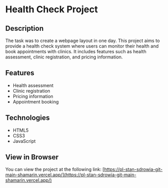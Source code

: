 # Health Check Project

## Description

The task was to create a webpage layout in one day. This project aims to provide a health check system where users can monitor their health and book appointments with clinics. It includes features such as health assessment, clinic registration, and pricing information.

## Features

- Health assessment
- Clinic registration
- Pricing information
- Appointment booking

## Technologies

- HTML5
- CSS3
- JavaScript


## View in Browser

You can view the project at the following link:
[https://pl-stan-sdrowia-git-main-shamarin.vercel.app/](https://pl-stan-sdrowia-git-main-shamarin.vercel.app/)
